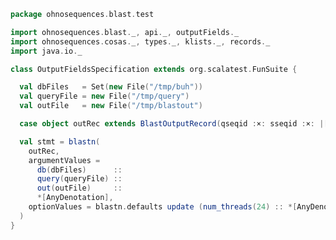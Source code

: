 
```scala
package ohnosequences.blast.test

import ohnosequences.blast._, api._, outputFields._
import ohnosequences.cosas._, types._, klists._, records._
import java.io._

class OutputFieldsSpecification extends org.scalatest.FunSuite {

  val dbFiles   = Set(new File("/tmp/buh"))
  val queryFile = new File("/tmp/query")
  val outFile   = new File("/tmp/blastout")

  case object outRec extends BlastOutputRecord(qseqid :×: sseqid :×: |[AnyOutputField])

  val stmt = blastn(
    outRec,
    argumentValues =
      db(dbFiles)      ::
      query(queryFile) ::
      out(outFile)     ::
      *[AnyDenotation],
    optionValues = blastn.defaults update (num_threads(24) :: *[AnyDenotation]) value
  )
}

```




[test/scala/CommandGeneration.scala]: CommandGeneration.scala.md
[test/scala/OutputParsing.scala]: OutputParsing.scala.md
[test/scala/OutputFieldsSpecification.scala]: OutputFieldsSpecification.scala.md
[main/scala/api/outputFields.scala]: ../../main/scala/api/outputFields.scala.md
[main/scala/api/options.scala]: ../../main/scala/api/options.scala.md
[main/scala/api/package.scala]: ../../main/scala/api/package.scala.md
[main/scala/api/expressions.scala]: ../../main/scala/api/expressions.scala.md
[main/scala/api/commands/blastn.scala]: ../../main/scala/api/commands/blastn.scala.md
[main/scala/api/commands/blastp.scala]: ../../main/scala/api/commands/blastp.scala.md
[main/scala/api/commands/tblastx.scala]: ../../main/scala/api/commands/tblastx.scala.md
[main/scala/api/commands/tblastn.scala]: ../../main/scala/api/commands/tblastn.scala.md
[main/scala/api/commands/blastx.scala]: ../../main/scala/api/commands/blastx.scala.md
[main/scala/api/commands/makeblastdb.scala]: ../../main/scala/api/commands/makeblastdb.scala.md
[main/scala/api/commands/igblastn.scala]: ../../main/scala/api/commands/igblastn.scala.md